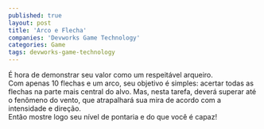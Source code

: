 ```yaml
---
published: true
layout: post
title: 'Arco e Flecha'
companies: 'Devworks Game Technology'
categories: Game
tags: devworks-game-technology
---
```

&Eacute; hora de demonstrar seu valor como um respeit&aacute;vel arqueiro. <br />Com apenas 10  flechas e um arco, seu objetivo &eacute; simples: acertar todas as flechas na parte  mais central do alvo. Mas, nesta tarefa, dever&aacute; superar at&eacute; o fen&ocirc;meno do vento,  que atrapalhar&aacute; sua mira de acordo com a intensidade e dire&ccedil;&atilde;o. <br />Ent&atilde;o mostre  logo seu n&iacute;vel de pontaria e do que voc&ecirc; &eacute; capaz!